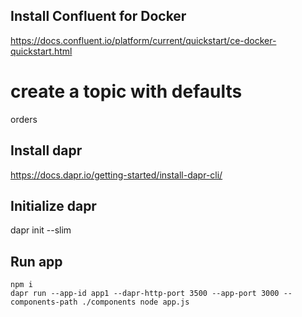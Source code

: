 ## Install Confluent for Docker
https://docs.confluent.io/platform/current/quickstart/ce-docker-quickstart.html

# create a topic with defaults
orders

## Install dapr
https://docs.dapr.io/getting-started/install-dapr-cli/

## Initialize dapr
dapr init --slim


## Run app
```
npm i
dapr run --app-id app1 --dapr-http-port 3500 --app-port 3000 --components-path ./components node app.js
```

